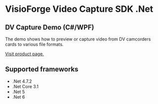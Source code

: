 ﻿# VisioForge Video Capture SDK .Net

## DV Capture Demo (C#/WPF)

The demo shows how to preview or capture video from DV camcorders cards to various file formats. 

[Visit product page.](https://www.visioforge.com/video-capture-sdk-net)

## Supported frameworks

* .Net 4.7.2
* .Net Core 3.1
* .Net 5
* .Net 6